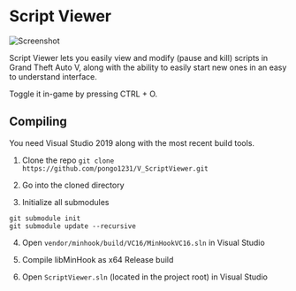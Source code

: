 # Script Viewer

![Screenshot](https://i.imgur.com/ObZybkA.png)

Script Viewer lets you easily view and modify (pause and kill) scripts in Grand Theft Auto V, along with the ability to easily start new ones in an easy to understand interface.

Toggle it in-game by pressing CTRL + O.

## Compiling

You need Visual Studio 2019 along with the most recent build tools.

1. Clone the repo `git clone https://github.com/pongo1231/V_ScriptViewer.git`

2. Go into the cloned directory

3. Initialize all submodules

```
git submodule init
git submodule update --recursive
```

4. Open `vendor/minhook/build/VC16/MinHookVC16.sln` in Visual Studio

5. Compile libMinHook as x64 Release build

6. Open `ScriptViewer.sln` (located in the project root) in Visual Studio

